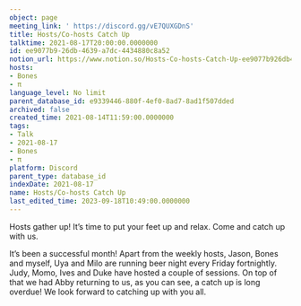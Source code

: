 ```yaml
---
object: page
meeting_link: ' https://discord.gg/vE7QUXGDnS'
title: Hosts/Co-hosts Catch Up
talktime: 2021-08-17T20:00:00.0000000
id: ee9077b9-26db-4639-a7dc-4434880c8a52
notion_url: https://www.notion.so/Hosts-Co-hosts-Catch-Up-ee9077b926db4639a7dc4434880c8a52
hosts:
- Bones
- π
language_level: No limit
parent_database_id: e9339446-880f-4ef0-8ad7-8ad1f507dded
archived: false
created_time: 2021-08-14T11:59:00.0000000
tags:
- Talk
- 2021-08-17
- Bones
- π
platform: Discord
parent_type: database_id
indexDate: 2021-08-17
name: Hosts/Co-hosts Catch Up
last_edited_time: 2023-09-18T10:49:00.0000000
---
```









Hosts gather up! It’s time to put your feet up and relax. Come and catch up with us.

It’s been a successful month! Apart from the weekly hosts, Jason, Bones and myself, Uya and Milo are running beer night every Friday fortnightly. Judy, Momo, Ives and Duke have hosted a couple of sessions. On top of that we had Abby returning to us, as you can see, a catch up is long overdue! We look forward to catching up with you all.

















